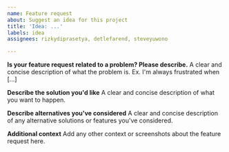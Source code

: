 ```yaml
---
name: Feature request
about: Suggest an idea for this project
title: 'Idea: ...'
labels: idea
assignees: rizkydiprasetya, detlefarend, steveyuwono

---
```


**Is your feature request related to a problem? Please describe.**
A clear and concise description of what the problem is. Ex. I'm always frustrated when [...]

**Describe the solution you'd like**
A clear and concise description of what you want to happen.

**Describe alternatives you've considered**
A clear and concise description of any alternative solutions or features you've considered.

**Additional context**
Add any other context or screenshots about the feature request here.
